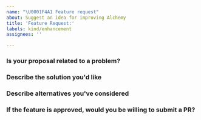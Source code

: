 ```yaml
---
name: "\U0001F4A1 Feature request"
about: Suggest an idea for improving Alchemy
title: 'Feature Request:'
labels: kind/enhancement
assignees: ''

---
```


### Is your proposal related to a problem?

<!--
  Provide a clear and concise description of what the problem is.
  For example, "I'm always frustrated when..."
-->

### Describe the solution you'd like

<!--
  Provide a clear and concise description of what you want to happen.
-->

### Describe alternatives you've considered

<!-- Provide your answer here. -->

### If the feature is approved, would you be willing to submit a PR?

<!-- Provide your answer here. -->
